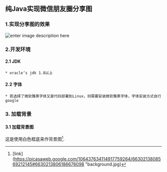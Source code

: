 纯Java实现微信朋友圈分享图
-------------------------------------
### 1.实现分享图的效果
![enter image description here](https://lh3.googleusercontent.com/u5Ee3nhBzzBMp58ONj51Z561R4kJ9SS-0BmnZvsxCZF0B0LEUWNYDfI-8amHcTONEXxrZzmhFS8 "朋友圈分享图")

### 2.开发环境
#### 2.1 JDK
	* oracle‘s jdk 1.8以上
#### 2.2 字体
	* 若选择了微软雅黑字体又是代码部署到Linux，则需要安装微软雅黑字体，字体安装方式自行google
### 3. 加载背景
#### 3.1  加载背景图
这是使用白色框底来作背景图[^1].







[^1]: [link](https://picasaweb.google.com/106437634114917759264/6630213808569212145#6630213806186676098 "background.jpg)

<!--stackedit_data:
eyJoaXN0b3J5IjpbOTc2MTU0MDc0LC02NTA1NTAxMjQsLTE0Nz
Y4OTI1OTIsLTIyNzExNjM4Ml19
-->